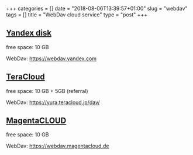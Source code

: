 +++
categories = []
date = "2018-08-06T13:39:57+01:00"
slug = "webdav"
tags = []
title = "WebDav cloud service"
type = "post"
+++

## [Yandex disk](https://disk.yandex.com)

free space: 10 GB

WebDav: https://webdav.yandex.com


## [TeraCloud](https://teracloud.jp)

free space: 10 GB + 5GB (referral)

WebDav: https://yura.teracloud.jp/dav/

## [MagentaCLOUD](https://www.magentacloud.de)

free space: 10 GB

WebDav: https://webdav.magentacloud.de
